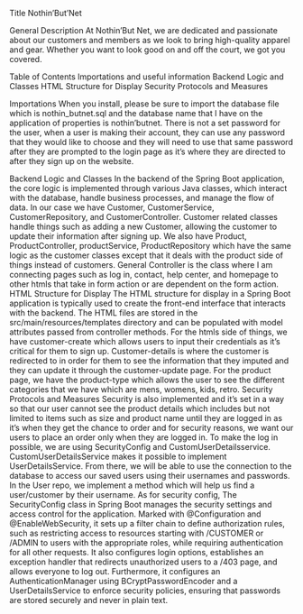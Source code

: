 Title
Nothin’But’Net

General Description
At Nothin’But Net, we are dedicated and passionate about our customers and members as we look to bring high-quality apparel and gear. Whether you want to look good on and off the court, we got you covered.

Table of Contents
Importations and useful information
Backend Logic and Classes
HTML Structure for Display
Security Protocols and Measures



Importations
When you install, please be sure to import the database file which is nothin_butnet.sql and the database name that I have on the application of properties is nothin’butnet. There is not a set password for the user, when a user is making their account, they can use any password that they would like to choose and they will need to use that same password after they are prompted to the login page as it’s where they are directed to after they sign up on the website.

Backend Logic and Classes
In the backend of the Spring Boot application, the core logic is implemented through various Java classes, which interact with the database, handle business processes, and manage the flow of data. In our case we have Customer, CustomerService, CustomerRepository, and CustomerController. Customer related classes handle things such as adding a new Customer, allowing the customer to update their information after signing up. We also have Product, ProductController, productService, ProductRepository which have the same logic as the customer classes except that it deals with the product side of things instead of customers. General Controller is the class where I am connecting pages such as log in, contact, help center, and homepage to other htmls that take in form action or are dependent on the form action.
HTML Structure for Display
The HTML structure for display in a Spring Boot application is typically used to create the front-end interface that interacts with the backend. The HTML files are stored in the src/main/resources/templates directory and can be populated with model attributes passed from controller methods. For the htmls side of things, we have customer-create which allows users to input their credentials as it’s critical for them to sign up. Customer-details is where the customer is redirected to in order for them to see the information that they imputed and they can update it through the customer-update page. For the product page, we have the product-type which allows the user to see the different categories that we have which are mens, womens, kids, retro. 
Security Protocols and Measures
Security is also implemented and it’s set in a way so that our user cannot see the product details which includes but not limited to items such as size and product name until they are logged in as it’s when they get the chance to order and for security reasons, we want our users to place an order only when they are logged in. To make the log in possible, we are using SecurityConfig and CustomUserDetailsservice. CustomUserDetailsService makes it possible to implement UserDetailsService. From there, we will be able  to use the connection to the database to access our saved users using their usernames and passwords. In the User repo, we implement a method which will help us find a user/customer by their username. As for security config, The SecurityConfig class in Spring Boot manages the security settings and access control for the application. Marked with @Configuration and @EnableWebSecurity, it sets up a filter chain to define authorization rules, such as restricting access to resources starting with /CUSTOMER or /ADMIN to users with the appropriate roles, while requiring authentication for all other requests. It also configures login options, establishes an exception handler that redirects unauthorized users to a /403 page, and allows everyone to log out. Furthermore, it configures an AuthenticationManager using BCryptPasswordEncoder and a UserDetailsService to enforce security policies, ensuring that passwords are stored securely and never in plain text.
